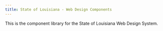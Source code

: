 ```yaml
---
title: State of Louisiana - Web Design Components
---
```

This is the component library for the State of Louisiana Web Design System.